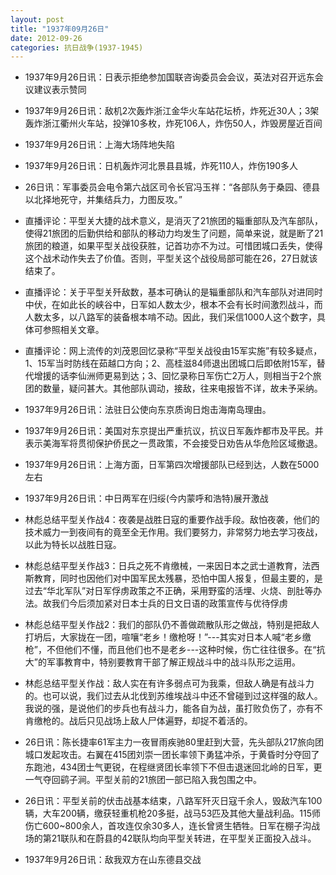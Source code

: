 ```yaml
---
layout: post
title: "1937年09月26日"
date: 2012-09-26
categories: 抗日战争(1937-1945)
---
```


<meta name="referrer" content="no-referrer" />

- 1937年9月26日讯：日表示拒绝参加国联咨询委员会会议，英法对召开远东会议建议表示赞同 

- 1937年9月26日讯：敌机2次轰炸浙江金华火车站花坛桥，炸死近30人；3架轰炸浙江衢州火车站，投弹10多枚，炸死106人，炸伤50人，炸毁房屋近百间 

- 1937年9月26日讯：上海大场阵地失陷 

- 1937年9月26日讯：日机轰炸河北景县县城，炸死110人，炸伤190多人 

- 26日讯：军事委员会电令第六战区司令长官冯玉祥：“各部队务于桑园、德县以北择地死守，并集结兵力，力图反攻。” 

- 直播评论：平型关大捷的战术意义，是消灭了21旅团的辎重部队及汽车部队，使得21旅团的后勤供给和部队的移动力均发生了问题，简单来说，就是断了21旅团的粮道，如果平型关战役获胜，记首功亦不为过。可惜团城口丢失，使得这个战术动作失去了价值。否则，平型关这个战役局部可能在26，27日就该结束了。 

- 直播评论：关于平型关歼敌数，基本可确认的是辎重部队和汽车部队对进同时中伏，在如此长的峡谷中，日军如人数太少，根本不会有长时间激烈战斗，而人数太多，以八路军的装备根本啃不动。因此，我们采信1000人这个数字，具体可参照相关文章。 

- 直播评论：网上流传的刘茂恩回忆录称“平型关战役由15军实施”有较多疑点，1、15军当时防线在茹越口方向；2、高桂滋84师退出团城口后即依附15军，替代增援的话李仙洲师更易到达；3、回忆录称日军伤亡2万人，则相当于2个旅团的数量，疑问甚大。其他部队调动，接敌，往来电报皆不详，故未予采纳。 

- 1937年9月26日讯：法驻日公使向东京质询日炮击海南岛理由。 

- 1937年9月26日讯：美国对东京提出严重抗议，抗议日军轰炸都市及平民。并表示美海军将贯彻保护侨民之一贯政策，不会接受日劝告从华危险区域撤退。 

- 1937年9月26日讯：上海方面，日军第四次增援部队已经到达，人数在5000左右 

- 1937年9月26日讯：中日两军在归绥(今内蒙呼和浩特)展开激战 

- 林彪总结平型关作战4：夜袭是战胜日寇的重要作战手段。敌怕夜袭，他们的技术威力一到夜间有的竟至全无作用。我们要努力，非常努力地去学习夜战，以此为特长以战胜日寇。 

- 林彪总结平型关作战3：日兵之死不肯缴械，一来因日本之武士道教育，法西斯教育，同时也因他们对中国军民太残暴，恐怕中国人报复，但最主要的，是过去“华北军队”对日军俘虏政策之不正确，采用野蛮的活埋、火烧、剖肚等办法。故我们今后须加紧对日本士兵的日文日语的政策宣传与优待俘虏 

- 林彪总结平型关作战2：我们的部队仍不善做疏散队形之做战，特别是把敌人打坍后，大家拢在一团，喧嚷“老乡！缴枪呀！”---其实对日本人喊“老乡缴枪”，不但他们不懂，而且他们也不是老乡---这种时候，伤亡往往很多。在“抗大”的军事教育中，特别要教育干部了解正规战斗中的战斗队形之运用。 

- 林彪总结平型关作战：敌人实在有许多弱点可为我乘，但敌人确是有战斗力的。也可以说，我们过去从北伐到苏维埃战斗中还不曾碰到过这样强的敌人。我说的强，是说他们的步兵也有战斗力，能各自为战，虽打败负伤了，亦有不肯缴枪的。战后只见战场上敌人尸体遍野，却捉不着活的。 

- 26日讯：陈长捷率61军主力一夜冒雨疾驰80里赶到大营，先头部队217旅向团城口发起攻击。右翼在415团刘崇一团长率领下勇猛冲杀，于黄昏时分夺回了东跑池，434团士气更锐，在程继贤团长率领下不但击退迷回北岭的日军，更一气夺回鹞子涧。平型关前的21旅团一部已陷入我包围之中。 

- 26日讯：平型关前的伏击战基本结束，八路军歼灭日寇千余人，毁敌汽车100辆，大车200辆，缴获轻重机枪20多挺，战马53匹及其他大量战利品。115师伤亡600~800余人，首攻连仅余30多人，连长曾贤生牺牲。日军在棚子沟战场的第21联队和在蔚县的42联队均向平型关转进，在平型关正面投入战斗。 

- 1937年9月26日讯：敌我双方在山东德县交战 


